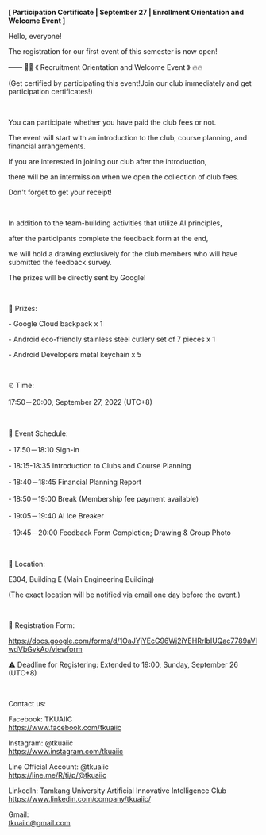 **[ Participation Certificate | September 27 | Enrollment Orientation and Welcome Event ]**

Hello, everyone!

The registration for our first event of this semester is now open!

—— 🍬🍬 《 Recruitment Orientation and Welcome Event 》 🔥🔥

(Get certified by participating this event!Join our club immediately and get participation certificates!)

&nbsp;

You can participate whether you have paid the club fees or not.

The event will start with an introduction to the club, course planning, and financial arrangements.

If you are interested in joining our club after the introduction,

there will be an intermission when we open the collection of club fees.

Don't forget to get your receipt!

&nbsp;

In addition to the team-building activities that utilize AI principles,

after the participants complete the feedback form at the end,

we will hold a drawing exclusively for the club members who will have submitted the feedback survey.

The prizes will be directly sent by Google!

&nbsp;

🎁 Prizes:

\- Google Cloud backpack x 1

\- Android eco-friendly stainless steel cutlery set of 7 pieces x 1

\- Android Developers metal keychain x 5

&nbsp;

⏰ Time:

17:50－20:00, September 27, 2022 (UTC+8)

&nbsp;

🧾 Event Schedule:

\- 17:50－18:10 Sign-in

\- 18:15-18:35 Introduction to Clubs and Course Planning

\- 18:40－18:45 Financial Planning Report

\- 18:50－19:00 Break (Membership fee payment available)

\- 19:05－19:40 AI Ice Breaker

\- 19:45－20:00 Feedback Form Completion; Drawing & Group Photo

&nbsp;

📍 Location:

E304, Building E (Main Engineering Building)

(The exact location will be notified via email one day before the event.)

&nbsp;

🔗 Registration Form:

https://docs.google.com/forms/d/1OaJYjYEcG96Wj2iYEHRrlbIUQac7789aVIwdVbGvkAo/viewform

⚠️ Deadline for Registering: Extended to 19:00, Sunday, September 26 (UTC+8)

&nbsp;

Contact us:

Facebook: TKUAIIC <br />https://www.facebook.com/tkuaiic

Instagram: @tkuaiic <br />https://www.instagram.com/tkuaiic

Line Official Account: @tkuaiic <br />https://line.me/R/ti/p/@tkuaiic

LinkedIn: Tamkang University Artificial Innovative Intelligence Club <br />https://www.linkedin.com/company/tkuaiic/

Gmail: <br />tkuaiic@gmail.com
